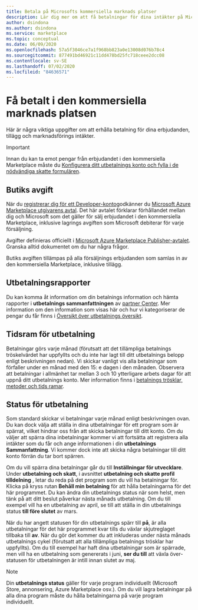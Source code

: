 ```yaml
---
title: Betala på Microsofts kommersiella marknads platser
description: Lär dig mer om att få betalningar för dina intäkter på Microsofts kommersiella marknads plats.
author: dsindona
ms.author: dsindona
ms.service: marketplace
ms.topic: conceptual
ms.date: 06/09/2020
ms.openlocfilehash: 57a5f3046ce7a1f968bb823a0e13008d076b78c4
ms.sourcegitcommit: 877491bd46921c11dd478bd25fc718ceee2dcc08
ms.contentlocale: sv-SE
ms.lasthandoff: 07/02/2020
ms.locfileid: "84636571"
---
```

# <a name="getting-paid-in-the-commercial-marketplace"></a>Få betalt i den kommersiella marknads platsen

Här är några viktiga uppgifter om att erhålla betalning för dina erbjudanden, tillägg och marknadsförings intäkter.

> [!IMPORTANT]
> Innan du kan ta emot pengar från erbjudandet i den kommersiella Marketplace måste du [Konfigurera ditt utbetalnings konto och fylla i de nödvändiga skatte formulären](set-up-your-payout-account-tax-forms.md).

## <a name="store-fee"></a>Butiks avgift

När du [registrerar dig för ett Developer-konto](https://go.microsoft.com/fwlink/p/?LinkID=615100)godkänner du [Microsoft Azure Marketplace utgivarens avtal](https://go.microsoft.com/fwlink/p/?LinkID=699560). Det här avtalet förklarar förhållandet mellan dig och Microsoft som det gäller för sälj erbjudandet i den kommersiella Marketplace, inklusive lagrings avgiften som Microsoft debiterar för varje försäljning.

Avgifter definieras officiellt i [Microsoft Azure Marketplace Publisher-avtalet](https://go.microsoft.com/fwlink/p/?LinkID=699560). Granska alltid dokumentet om du har några frågor.

Butiks avgiften tillämpas på alla försäljnings erbjudanden som samlas in av den kommersiella Marketplace, inklusive tillägg.

## <a name="payout-reporting"></a>Utbetalningsrapporter

Du kan komma åt information om din betalnings information och hämta rapporter i **utbetalnings sammanfattningen** av [partner Center](https://partner.microsoft.com/dashboard). Mer information om den information som visas här och hur vi kategoriserar de pengar du får finns i [Översikt över utbetalnings översikt](payout-summary-overview.md).

## <a name="payout-time-frame"></a>Tidsram för utbetalning

Betalningar görs varje månad (förutsatt att det tillämpliga betalnings tröskelvärdet har uppfyllts och du inte har lagt till ditt utbetalnings belopp enligt beskrivningen nedan). Vi skickar vanligt vis alla betalningar som förfaller under en månad med den 15: e dagen i den månaden. Observera att betalningar i allmänhet tar mellan 3 och 10 ytterligare arbets dagar för att uppnå ditt utbetalnings konto. Mer information finns i [betalnings trösklar, metoder och tids ramar](payment-thresholds-methods-timeframes.md).

## <a name="payout-hold-status"></a>Status för utbetalning

Som standard skickar vi betalningar varje månad enligt beskrivningen ovan. Du kan dock välja att ställa in dina utbetalningar för ett program som är spärrat, vilket hindrar oss från att skicka betalningar till ditt konto. Om du väljer att spärra dina inbetalningar kommer vi att fortsätta att registrera alla intäkter som du får och ange informationen i din **utbetalnings Sammanfattning**. Vi kommer dock inte att skicka några betalningar till ditt konto förrän du tar bort spärren.

Om du vill spärra dina betalningar går du till **Inställningar för utvecklare**. Under **utbetalning och skatt**, i avsnittet **utbetalning och skatte profil tilldelning** , letar du reda på det program som du vill ha betalningar för. Klicka på kryss rutan **Behåll min betalning** för att hålla betalningarna för det här programmet. Du kan ändra din utbetalnings status när som helst, men tänk på att ditt beslut påverkar nästa månads utbetalning. Om du till exempel vill ha en utbetalning av april, se till att ställa in din utbetalnings status **till före slutet** av mars.

När du har angett statusen för din utbetalnings spärr till **på**, är alla utbetalningar för det här programmet kvar tills du växlar skjutreglaget tillbaka till **av**. När du gör det kommer du att inkluderas under nästa månads utbetalnings cykel (förutsatt att alla tillämpliga betalnings trösklar har uppfyllts). Om du till exempel har haft dina utbetalningar som är spärrade, men vill ha en utbetalning som genererats i juni, **ser du till** att växla över-statusen för utbetalningen är intill innan slutet av maj.

> [!NOTE]
> Din **utbetalnings status** gäller för varje program individuellt (Microsoft Store, annonsering, Azure Marketplace osv.). Om du vill lagra betalningar på alla dina program måste du hålla betalningarna på varje program individuellt.
